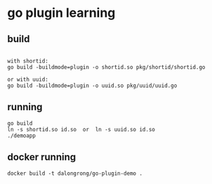 # go plugin learning

## build

```code

with shortid:
go build -buildmode=plugin -o shortid.so pkg/shortid/shortid.go

or with uuid:
go build -buildmode=plugin -o uuid.so pkg/uuid/uuid.go

```

## running


```code
go build
ln -s shortid.so id.so  or  ln -s uuid.so id.so
./demoapp
```

## docker running

```code
docker build -t dalongrong/go-plugin-demo .
```